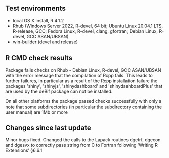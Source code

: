 ## Test environments

* local OS X install, R 4.1.2
* Rhub (Windows Server 2022, R-devel, 64 bit; Ubuntu Linux 20.04.1 LTS, R-release, GCC; Fedora Linux, R-devel, clang, gfortran; Debian Linux, R-devel, GCC ASAN/UBSAN)
* win-builder (devel and release)

## R CMD check results

Package fails checks on Rhub - Debian Linux, R-devel, GCC ASAN/UBSAN with the error message that the compilation of Rcpp fails.
This leads to further failures, in particular as a result of the Rcpp installation failure the packages 'shiny', 'shinyjs',  'shinydashboard' and 'shinydashboardPlus' that are used by the deBif package can not be installed.


On all other platforms the package passed checks successfully with only a note that some subdirectories (in particular the subdirectory containing the user manual) are 1Mb or more

## Changes since last update

Minor bugs fixed. Changed the calls to the Lapack routines dgetrf, dgecon and dgesvx to correctly pass string from C to Fortran following ‘Writing R Extensions’ §6.6.1



